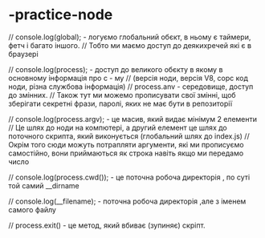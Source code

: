 # -practice-node

// console.log(global); - логуємо глобальний обєкт, в ньому є таймери, фетч і багато іншого.
// Тобто ми маємо доступ до деякихречей які є в браузері

// console.log(process); - доступ до великого обєкту в якому в основному інформація про с - му
// (версія ноди, версія V8, сорс код ноди, різна службова інформація)
// process.anv - середовище, доступ до змінних.
// Також тут ми можемо прописувати свої змінні, щоб зберігати секретні фрази, паролі, яких не має бути в репозиторії

// console.log(process.argv); - це масив, який видає мінімум 2 елементи
// Це шлях до ноди на компютері, а другий елемент це шлях до поточного скрипта, який виконується (глобальний шлях до index.js)
// Окрім того сюди можуть потрапляти аргументи, які ми прописуємо самостійно, вони приймаються як строка навіть якщо ми передамо число

// console.log(process.cwd()); - це поточна робоча директорія , по суті той самий \_\_dirname

// console.log(\_\_filename); - поточна робоча директорія ,але з іменем самого файлу

// process.exit() - це метод, який вбиває (зупиняє) скріпт.
